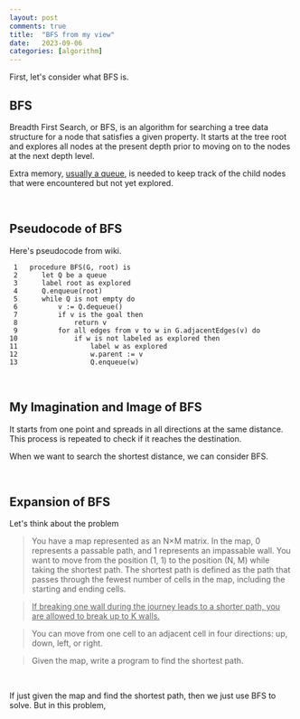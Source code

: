```yaml
---
layout: post
comments: true
title:  "BFS from my view"
date:   2023-09-06 
categories: [algorithm]
---
```


First, let's consider what BFS is. 

## BFS

Breadth First Search, or BFS, is an algorithm for searching a tree data structure for a node that satisfies a given property. It starts at the tree root and explores all nodes at the present depth prior to moving on to the nodes at the next depth level.

Extra memory, <U>usually a queue</U>, is needed to keep track of the child nodes that were encountered but not yet explored.



<br>

## Pseudocode of BFS

Here's pseudocode from wiki.

```
 1   procedure BFS(G, root) is
 2      let Q be a queue
 3      label root as explored
 4      Q.enqueue(root)
 5      while Q is not empty do
 6          v := Q.dequeue()
 7          if v is the goal then
 8              return v
 9          for all edges from v to w in G.adjacentEdges(v) do 
10              if w is not labeled as explored then
11                  label w as explored
12                  w.parent := v
13                  Q.enqueue(w)
```


<br>


## My Imagination and Image of BFS


It starts from one point and spreads in all directions at the same distance. This process is repeated to check if it reaches the destination.

When we want to search the shortest distance, we can consider BFS.




<br>


## Expansion of BFS

Let's think about the problem 


> You have a map represented as an N×M matrix. In the map, 0 represents a passable path, and 1 represents an impassable wall. You want to move from the position (1, 1) to the position (N, M) while taking the shortest path. The shortest path is defined as the path that passes through the fewest number of cells in the map, including the starting and ending cells.

> <U>If breaking one wall during the journey leads to a shorter path, you are allowed to break up to K walls. </U>

> You can move from one cell to an adjacent cell in four directions: up, down, left, or right.

> Given the map, write a program to find the shortest path.



<br>

If just given the map and find the shortest path, then we just use BFS to solve. But in this problem, 

